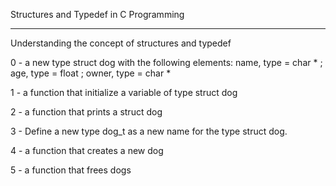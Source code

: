 Structures and Typedef in C Programming

---------------------------------------

Understanding the concept of structures and typedef

0 - a new type struct dog with the following elements: name, type = char * ; age, type = float ; owner, type = char *

1 - a function that initialize a variable of type struct dog

2 - a function that prints a struct dog

3 - Define a new type dog_t as a new name for the type struct dog.

4 - a function that creates a new dog

5 - a function that frees dogs
